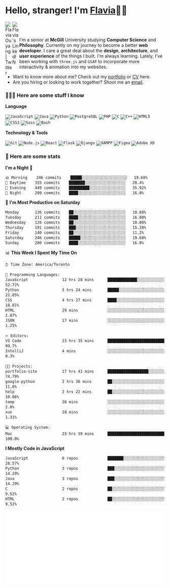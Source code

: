 <h1>Hello, stranger! I'm <a href="https://www.flaviaouyang.com/">Flavia</a>👋🏻</h1>

<a href="https://twitter.com/FlaviaOuyang">
  <img align="left" alt="Flavia Ouyang | Twitter" width="22px" src="https://raw.githubusercontent.com/peterthehan/peterthehan/master/assets/twitter.svg" />
</a>
<a href="https://www.linkedin.com/in/flavia-ouyang/">
  <img align="left" alt="Flavia's LinkedIN" width="22px" src="https://raw.githubusercontent.com/peterthehan/peterthehan/master/assets/linkedin.svg" />
</a>
<br /><br />

I'm a senior at **McGill** University studying **Computer Science** and **Philosophy**. Currently on my journey to become a better **web developer**. I care a great deal about the **design**, **architecture**, and **user experience** of the things I built. I'm always learning. Lately, I've been working with `three.js` and `GSAP` to incorporate more interactivity & animation into my websites.
  - Want to know more about me? Check out my <a href="https://flaviaouyang.github.io/portfolio-site/">portfolio</a> or <a href="https://github.com/flaviaouyang/portfolio-site/blob/master/Flavia_Ouyang_CV.pdf">CV</a> here. 
  - Are you hiring or looking to work together? Shoot me an <a href="mailto:flavia.ouyang@mail.mcgill.ca">email</a>.


<h3>👩🏻‍💻 Here are some stuff I know</h3>

**Language**

<code><img height="40" src="https://profilinator.rishav.dev/skills-assets/javascript-original.svg" alt="JavaScript" /></code>
<code><img height="40" src="https://profilinator.rishav.dev/skills-assets/java-original-wordmark.svg" alt="Java" /></code>
<code><img height="40" src="https://profilinator.rishav.dev/skills-assets/python-original.svg" alt="Python" /></code>
<code><img height="40" src="https://profilinator.rishav.dev/skills-assets/postgresql-original-wordmark.svg" alt="PostgreSQL" /></code>
<code><img height="40" src="https://profilinator.rishav.dev/skills-assets/php-original.svg" alt="PHP" /></code>
<code><img height="40" src="https://profilinator.rishav.dev/skills-assets/c-original.svg" alt="C" /></code>
<code><img height="40" src="https://profilinator.rishav.dev/skills-assets/cplusplus-original.svg" alt="C++" /></code>
<code><img height="40" src="https://profilinator.rishav.dev/skills-assets/html5-original-wordmark.svg" alt="HTML5" /></code>
<code><img height="40" src="https://profilinator.rishav.dev/skills-assets/css3-original-wordmark.svg" alt="CSS3" /></code>
<code><img height="40" src="https://profilinator.rishav.dev/skills-assets/sass-original.svg" alt="Sass" /></code>
<code><img height="40" src="https://profilinator.rishav.dev/skills-assets/gnu_bash-icon.svg" alt="Bash" /></code>

**Technology & Tools**

<code><img src="https://profilinator.rishav.dev/skills-assets/git-scm-icon.svg" alt="Git" height="40" /></code>
<code><img src="https://profilinator.rishav.dev/skills-assets/nodejs-original-wordmark.svg" alt="Node.js" height="40" /></code>
<code><img src="https://profilinator.rishav.dev/skills-assets/react-original-wordmark.svg" alt="React" height="40" /></code>
<code><img src="https://profilinator.rishav.dev/skills-assets/flask.png" alt="Flask" height="40" /></code>
<code><img src="https://profilinator.rishav.dev/skills-assets/django-original.svg" alt="Django" height="40" /></code>
<code><img src="https://profilinator.rishav.dev/skills-assets/xampp.png" alt="XAMPP" height="40" /></code>
<code><img src="https://profilinator.rishav.dev/skills-assets/figma-icon.svg" alt="Figma" height="40" /></code>
<code><img src="https://profilinator.rishav.dev/skills-assets/adobexd.png" alt="Adobe XD" height="40" /></code>


<h3>📑 Here are some stats</h3>

<!--START_SECTION:waka-->
**I'm a Night 🦉** 

```text
🌞 Morning    246 commits    █████░░░░░░░░░░░░░░░░░░░░   19.68% 
🌆 Daytime    355 commits    ███████░░░░░░░░░░░░░░░░░░   28.4% 
🌃 Evening    449 commits    █████████░░░░░░░░░░░░░░░░   35.92% 
🌙 Night      200 commits    ████░░░░░░░░░░░░░░░░░░░░░   16.0%

```
📅 **I'm Most Productive on Saturday** 

```text
Monday       136 commits    ██░░░░░░░░░░░░░░░░░░░░░░░   10.88% 
Tuesday      211 commits    ████░░░░░░░░░░░░░░░░░░░░░   16.88% 
Wednesday    126 commits    ██░░░░░░░░░░░░░░░░░░░░░░░   10.08% 
Thursday     191 commits    ███░░░░░░░░░░░░░░░░░░░░░░   15.28% 
Friday       140 commits    ██░░░░░░░░░░░░░░░░░░░░░░░   11.2% 
Saturday     246 commits    █████░░░░░░░░░░░░░░░░░░░░   19.68% 
Sunday       200 commits    ████░░░░░░░░░░░░░░░░░░░░░   16.0%

```


📊 **This Week I Spent My Time On** 

```text
⌚︎ Time Zone: America/Toronto

💬 Programming Languages: 
JavaScript               12 hrs 28 mins      █████████████░░░░░░░░░░░░   52.72% 
Python                   5 hrs 24 mins       █████░░░░░░░░░░░░░░░░░░░░   22.85% 
CSS                      4 hrs 27 mins       ████░░░░░░░░░░░░░░░░░░░░░   18.81% 
HTML                     29 mins             ░░░░░░░░░░░░░░░░░░░░░░░░░   2.07% 
JSON                     17 mins             ░░░░░░░░░░░░░░░░░░░░░░░░░   1.25%

🔥 Editors: 
VS Code                  23 hrs 35 mins      █████████████████████████   99.7% 
IntelliJ                 4 mins              ░░░░░░░░░░░░░░░░░░░░░░░░░   0.3%

🐱‍💻 Projects: 
portfolio-site           17 hrs 41 mins      ██████████████████░░░░░░░   74.79% 
google-python            2 hrs 36 mins       ██░░░░░░░░░░░░░░░░░░░░░░░   11.0% 
help                     2 hrs 22 mins       ██░░░░░░░░░░░░░░░░░░░░░░░   10.06% 
temp                     28 mins             ░░░░░░░░░░░░░░░░░░░░░░░░░   2.0% 
xun                      18 mins             ░░░░░░░░░░░░░░░░░░░░░░░░░   1.31%

💻 Operating System: 
Mac                      23 hrs 39 mins      █████████████████████████   100.0%

```

**I Mostly Code in JavaScript** 

```text
JavaScript               6 repos             ███████░░░░░░░░░░░░░░░░░░   28.57% 
Python                   3 repos             ███░░░░░░░░░░░░░░░░░░░░░░   14.29% 
Java                     3 repos             ███░░░░░░░░░░░░░░░░░░░░░░   14.29% 
C                        2 repos             ██░░░░░░░░░░░░░░░░░░░░░░░   9.52% 
HTML                     2 repos             ██░░░░░░░░░░░░░░░░░░░░░░░   9.52%

```



<!--END_SECTION:waka-->

<img src="/metrics.plugin.isocalendar.svg" width="700px">

